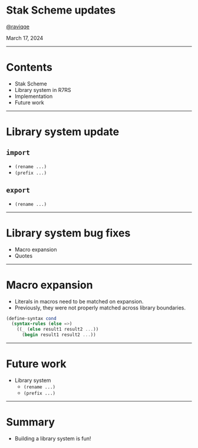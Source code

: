 # Stak Scheme updates

[@raviqqe](https://github.com/raviqqe)

March 17, 2024

---

# Contents

- Stak Scheme
- Library system in R7RS
- Implementation
- Future work

---

# Library system update

## `import`

- `(rename ...)`
- `(prefix ...)`

## `export`

- `(rename ...)`

---

# Library system bug fixes

- Macro expansion
- Quotes

---

# Macro expansion

- Literals in macros need to be matched on expansion.
- Previously, they were not properly matched across library boundaries.

```scheme
(define-syntax cond
  (syntax-rules (else =>)
    ((_ (else result1 result2 ...))
      (begin result1 result2 ...))
```

---

# Future work

- Library system
  - `(rename ...)`
  - `(prefix ...)`

---

# Summary

- Building a library system is fun!
